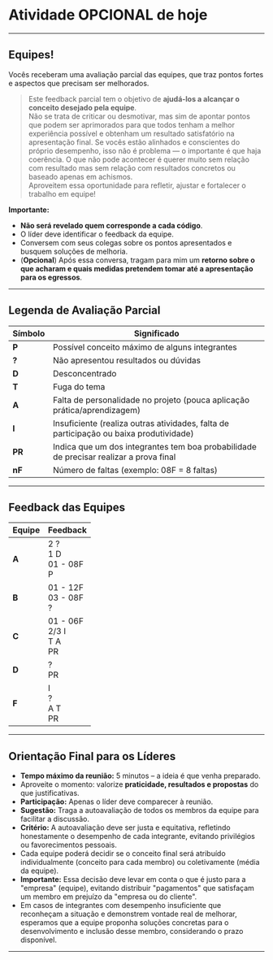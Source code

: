 # Atividade OPCIONAL de hoje

---

## Equipes!

Vocês receberam uma avaliação parcial das equipes, que traz pontos fortes e aspectos que precisam ser melhorados.

> Este feedback parcial tem o objetivo de **ajudá-los a alcançar o conceito desejado pela equipe**.  
> Não se trata de criticar ou desmotivar, mas sim de apontar pontos que podem ser aprimorados para que todos tenham a melhor experiência possível e obtenham um resultado satisfatório na apresentação final.
> Se vocês estão alinhados e conscientes do próprio desempenho, isso não é problema — o importante é que haja coerência.
> O que não pode acontecer é querer muito sem relação com resultado mas sem relação com resultados concretos ou baseado apenas em achismos.  
> Aproveitem essa oportunidade para refletir, ajustar e fortalecer o trabalho em equipe!

**Importante:**  
- **Não será revelado quem corresponde a cada código**.  
- O líder deve identificar o feedback da equipe.  
- Conversem com seus colegas sobre os pontos apresentados e busquem soluções de melhoria.  
- (**Opcional**) Após essa conversa, tragam para mim um **retorno sobre o que acharam e quais medidas pretendem tomar até a apresentação para os egressos**.

---

## Legenda de Avaliação Parcial

| Símbolo | Significado                                                        |
|---------|-------------------------------------------------------------------|
| **P**   | Possível conceito máximo de alguns integrantes                    |
| **?**   | Não apresentou resultados ou dúvidas                              |
| **D**   | Desconcentrado                                                    |
| **T**   | Fuga do tema                                                    |
| **A**   | Falta de personalidade no projeto (pouca aplicação prática/aprendizagem) |
| **I**   | Insuficiente (realiza outras atividades, falta de participação ou baixa produtividade) |
| **PR**  | Indica que um dos integrantes tem boa probabilidade de precisar realizar a prova final |
| **nF**  | Número de faltas (exemplo: 08F = 8 faltas)                       |

---

## Feedback das Equipes

| Equipe | Feedback                         |
|--------|----------------------------------|
| **A**  | 2 ?<br>1 D<br>01 - 08F<br>P    |
| **B**  | 01 - 12F<br>03 - 08F<br>?      |
| **C**  | 01 - 06F<br>2/3 I<br>T A<br>PR |
| **D**  | ?<br>PR                        |
| **F**  | I<br>?<br>A T<br>PR            |

---

## Orientação Final para os Líderes

- **Tempo máximo da reunião:** 5 minutos – a ideia é que venha preparado.  
- Aproveite o momento: valorize **praticidade, resultados e propostas** do que justificativas.  
- **Participação:** Apenas o líder deve comparecer à reunião.  
- **Sugestão:** Traga a autoavaliação de todos os membros da equipe para facilitar a discussão.  
- **Critério:** A autoavaliação deve ser justa e equitativa, refletindo honestamente o desempenho de cada integrante, evitando privilégios ou favorecimentos pessoais.  
- Cada equipe poderá decidir se o conceito final será atribuído individualmente (conceito para cada membro) ou coletivamente (média da equipe).  
- **Importante:** Essa decisão deve levar em conta o que é justo para a "empresa" (equipe), evitando distribuir "pagamentos" que satisfaçam um membro em prejuízo da "empresa ou do cliente".  
- Em casos de integrantes com desempenho insuficiente que reconheçam a situação e demonstrem vontade real de melhorar, esperamos que a equipe proponha soluções concretas para o desenvolvimento e inclusão desse membro, considerando o prazo disponível.  



---

